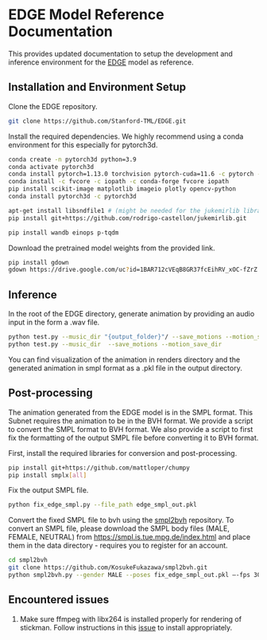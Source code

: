 # EDGE Model Reference Documentation

This provides updated documentation to setup the development and inference environment for the [EDGE](https://github.com/Stanford-TML/EDGE/tree/main) model as reference.

## Installation and Environment Setup
Clone the EDGE repository.
```bash
git clone https://github.com/Stanford-TML/EDGE.git
```

Install the required dependencies. We highly recommend using a conda environment for this especially for pytorch3d.
```bash
conda create -n pytorch3d python=3.9
conda activate pytorch3d
conda install pytorch=1.13.0 torchvision pytorch-cuda=11.6 -c pytorch -c nvidia
conda install -c fvcore -c iopath -c conda-forge fvcore iopath
pip install scikit-image matplotlib imageio plotly opencv-python
conda install pytorch3d -c pytorch3d

apt-get install libsndfile1 # (might be needed for the jukemirlib library)
pip install git+https://github.com/rodrigo-castellon/jukemirlib.git

pip install wandb einops p-tqdm
```

Download the pretrained model weights from the provided link.
```bash
pip install gdown
gdown https://drive.google.com/uc?id=1BAR712cVEqB8GR37fcEihRV_xOC-fZrZ
```

## Inference
In the root of the EDGE directory, generate animation by providing an audio input in the form a .wav file.
```bash
python test.py --music_dir "{output_folder}"/ --save_motions --motion_save_dir "{motion_folder}"
python test.py --music_dir  --save_motions --motion_save_dir 
```

You can find visualization of the animation in renders directory and the generated animation in smpl format as a .pkl file in the output directory.

## Post-processing
The animation generated from the EDGE model is in the SMPL format. This Subnet requires the animation to be in the BVH format. We provide a script to convert the SMPL format to BVH format. We also provide a script to first fix the formatting of the output SMPL file before converting it to BVH format.

First, install the required libraries for conversion and post-processing.

```bash
pip install git+https://github.com/mattloper/chumpy
pip install smplx[all]
```

Fix the output SMPL file.
```bash
python fix_edge_smpl.py --file_path edge_smpl_out.pkl
```

Convert the fixed SMPL file to bvh using the [smpl2bvh](https://github.com/KosukeFukazawa/smpl2bvh.git) repository. To convert an SMPL file, please download the SMPL body files (MALE, FEMALE, NEUTRAL) from https://smpl.is.tue.mpg.de/index.html and place them in the data directory - requires you to register for an account.
```bash
cd smpl2bvh
git clone https://github.com/KosukeFukazawa/smpl2bvh.git
python smpl2bvh.py --gender MALE --poses fix_edge_smpl_out.pkl —-fps 30 --output output.bvh --mirror
```

## Encountered issues
1. Make sure ffmpeg with libx264 is installed properly for rendering of stickman. Follow instructions in this [issue](https://gist.github.com/Wilann/a187a3aebc19914605bc6a7bd90b7986) to install appropriately.


